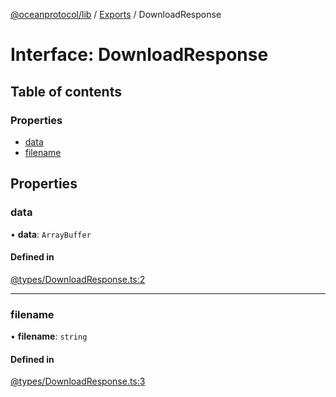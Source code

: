 [@oceanprotocol/lib](../README.md) / [Exports](../modules.md) / DownloadResponse

# Interface: DownloadResponse

## Table of contents

### Properties

- [data](DownloadResponse.md#data)
- [filename](DownloadResponse.md#filename)

## Properties

### data

• **data**: `ArrayBuffer`

#### Defined in

[@types/DownloadResponse.ts:2](https://github.com/oceanprotocol/ocean.js/blob/4f5a8cee/src/@types/DownloadResponse.ts#L2)

___

### filename

• **filename**: `string`

#### Defined in

[@types/DownloadResponse.ts:3](https://github.com/oceanprotocol/ocean.js/blob/4f5a8cee/src/@types/DownloadResponse.ts#L3)
